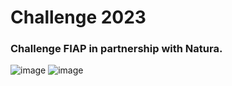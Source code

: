 # Challenge 2023
### Challenge FIAP in partnership with Natura.

![image](https://github.com/GabrielSucena/challengeNatura/assets/134722839/e7e74464-a607-4154-9605-a3686bb7f43b)
![image](https://github.com/GabrielSucena/challengeNatura/assets/134722839/5a1c1c2d-b424-488a-b90d-03dadb3ef07f)
